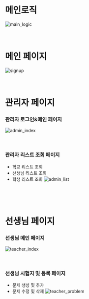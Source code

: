 # 메인로직
![main_logic](https://user-images.githubusercontent.com/84568097/187846217-3c4344cd-b911-4829-8781-4495b7d94551.PNG)
<br/>
<br/>
<br/>
# 메인 페이지

![signup](https://user-images.githubusercontent.com/84568097/187846630-ae683cd8-acff-4239-bad9-6a90985d569e.PNG)
<br/>
<br/>
<br/>
# 관리자 페이지

### 관리자 로그인&메인 페이지
![admin_index](https://user-images.githubusercontent.com/84568097/187846854-3c02ac6e-2aa3-4a33-8ece-6b49e11e561c.PNG)
<br/>
<br/>
<br/>

### 관리자 리스트 조회 페이지
* 학교 리스트 조회
* 선생님 리스트 조회
* 학생 리스트 조회
![admin_list](https://user-images.githubusercontent.com/84568097/187847055-38ad558f-b9ff-492f-b18e-a53419631821.PNG)
<br/>
<br/>
<br/>


# 선생님 페이지
### 선생님 메인 페이지
![teacher_index](https://user-images.githubusercontent.com/84568097/187847708-ce87b432-c09e-4029-b3af-960ff320219f.PNG)
<br/>
<br/>
<br/>
### 선생님 시험지 및 등록 페이지
* 문제 생성 및 추가
* 문제 수정 및 삭제
![teacher_problem](https://user-images.githubusercontent.com/84568097/187847929-32c5eb85-a7e4-4184-874e-873ae94f25f8.PNG)
<br/>
<br/>
<br/>

